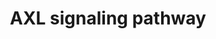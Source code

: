 ---
annotations:
- type: Pathway Ontology
  value: Gas6 - Axl signaling axis
- type: Pathway Ontology
  value: signaling pathway
authors:
- Keshav
- Khanspers
- Rex D A B
- DeSl
- Egonw
description: Axl is a transmembrane protein comes under TAM (Tyro3,Axl and Mertk)
  family of receptor tyrosine kinase (RTK). It is first identified as transforming
  gene, isolated from primary human myeloid leukemia cells. Axl gene is located in
  chromosome 19, at 19q13.1 , which encodes 894 amino acids with molecular weight
  range between 100 and 140kDa. Axl receptor is having extracellular, transmembrane
  and an intracellular domain. Extra cellular domain contains two immunoglobulin like
  (IgL) and fibronectin type-III (FN III) like domain with a single pass transmembrane
  domain. An intracellular protein tyrosine kinase domain contains total six phosphorylation
  sites, among them three phosphorylation sites were found in N-terminal domain such
  as Tyr 779 , Tyr 821 and Tyr 866 and other three sites were found in C-terminal
  domain such as Tyr 698 , Tyr 702 , Tyr 703 which are getting autophosphorlyated
  to accomplish their complete functions of subsequent kinase activity. Axl activation
  is mediated by a ligand growth arrest-specific protein 6 (Gas6). The activation
  of Axl can also occur through ligand independent in response to ROS which mainly
  occurs during oxidative stress and overexpression of Axl. Axl receptor is extensively
  expressed in various tissues such as brain, heart, liver, bone marrow, neurons and
  vascular tissues. The aberrant expression as well as prolonged activation of Axl
  has been reported in various disease conditions such as cancer, chronic immune disorders
  and cardiovascular diseases. The Axl receptor is a class of protein that transfer
  signals from the extracellular matrix into the cytoplasm and results in various
  signaling pathways through its downstream substrates. This regulates various physiological
  processes including cell proliferation, survival, motility, aggregation and anti-inflammation.
  The Axl receptor activation contributes various down signaling pathways including
  PI3K/AKT, MAPK/ERK, JAK/STAT, and PI3K/AKT/mTOR. Axl ligand independent activation
  also induces AKT and MAPK signaling pathways and regulates EMT, which are mainly
  involved in cell proliferation, migration and survival of colorectal cancer. However,
  it has a major concern in biomedical importance, comprehensive detail about Axl
  mediated signaling pathway is still unavailable in the publically available pathway
  resources. Therefore, we systematically developed an integrated pathway map of Axl
  signaling. The pathway map was developed through literature mining from published
  literature data based on manual annotation guidelines adapted from Netpath (curated
  resource of signal transduction pathways in humans). In the present study, PubMed
  search using query terms showed about 1170 articles, which were related to Axl signaling
  pathway until November 2019. These articles were carefully reviewed based on our
  annotation criteria and short listed into 171 articles which had information pertinent
  to Axl mediated signaling.
last-edited: 2021-03-19
organisms:
- Homo sapiens
redirect_from:
- /index.php/Pathway:WP4847
- /instance/WP4847
schema-jsonld:
- '@context': https://schema.org/
  '@id': https://wikipathways.github.io/pathways/WP4847.html
  '@type': Dataset
  creator:
    '@type': Organization
    name: WikiPathways
  description: Axl is a transmembrane protein comes under TAM (Tyro3,Axl and Mertk)
    family of receptor tyrosine kinase (RTK). It is first identified as transforming
    gene, isolated from primary human myeloid leukemia cells. Axl gene is located
    in chromosome 19, at 19q13.1 , which encodes 894 amino acids with molecular weight
    range between 100 and 140kDa. Axl receptor is having extracellular, transmembrane
    and an intracellular domain. Extra cellular domain contains two immunoglobulin
    like (IgL) and fibronectin type-III (FN III) like domain with a single pass transmembrane
    domain. An intracellular protein tyrosine kinase domain contains total six phosphorylation
    sites, among them three phosphorylation sites were found in N-terminal domain
    such as Tyr 779 , Tyr 821 and Tyr 866 and other three sites were found in C-terminal
    domain such as Tyr 698 , Tyr 702 , Tyr 703 which are getting autophosphorlyated
    to accomplish their complete functions of subsequent kinase activity. Axl activation
    is mediated by a ligand growth arrest-specific protein 6 (Gas6). The activation
    of Axl can also occur through ligand independent in response to ROS which mainly
    occurs during oxidative stress and overexpression of Axl. Axl receptor is extensively
    expressed in various tissues such as brain, heart, liver, bone marrow, neurons
    and vascular tissues. The aberrant expression as well as prolonged activation
    of Axl has been reported in various disease conditions such as cancer, chronic
    immune disorders and cardiovascular diseases. The Axl receptor is a class of protein
    that transfer signals from the extracellular matrix into the cytoplasm and results
    in various signaling pathways through its downstream substrates. This regulates
    various physiological processes including cell proliferation, survival, motility,
    aggregation and anti-inflammation. The Axl receptor activation contributes various
    down signaling pathways including PI3K/AKT, MAPK/ERK, JAK/STAT, and PI3K/AKT/mTOR.
    Axl ligand independent activation also induces AKT and MAPK signaling pathways
    and regulates EMT, which are mainly involved in cell proliferation, migration
    and survival of colorectal cancer. However, it has a major concern in biomedical
    importance, comprehensive detail about Axl mediated signaling pathway is still
    unavailable in the publically available pathway resources. Therefore, we systematically
    developed an integrated pathway map of Axl signaling. The pathway map was developed
    through literature mining from published literature data based on manual annotation
    guidelines adapted from Netpath (curated resource of signal transduction pathways
    in humans). In the present study, PubMed search using query terms showed about
    1170 articles, which were related to Axl signaling pathway until November 2019.
    These articles were carefully reviewed based on our annotation criteria and short
    listed into 171 articles which had information pertinent to Axl mediated signaling.
  keywords:
  - ''
  - 'Transcription '
  - 'Transcriptional '
  - Bcl-2
  - GAS6
  - Autophagy
  - ACOX1
  - ADAM11
  - COL3A1
  - EGFR
  - (Tregs)
  - MAPK1
  - STAT1
  - MCP1
  - GLI3
  - Apoptosis
  - CHUK
  - MKI67
  - PTK2
  - LYN
  - BMP8B
  - ELMO1
  - DAPK
  - TMEM132A
  - MAPK9
  - GLI2
  - RPS6KB1
  - NLRP3
  - 'MYC '
  - BMP6
  - NFKBIA
  - CASP1
  - CCR2
  - Cellular senescence
  - LIGHT
  - TMEFF1
  - AXIN2
  - ACTA2
  - ATF2
  - cell migration and invasion
  - PPARG
  - LEF1
  - metalloproteases
  - SLUG
  - CDKN2A
  - SNAIL
  - Regulatory T cells
  - CD36
  - 'Collagen '
  - KDR
  - MET
  - SMAD3
  - CCL2
  - VIM
  - CDK6
  - MSN
  - MMP2
  - SOCS3
  - MYC
  - CCND1
  - AXL
  - Tumor invasion/migration
  - Cell survival
  - MAPK14
  - MAP1LC3B
  - TGF4
  - Liver Inflammation, Steatohepatitis, and Fibrosis
  - Transmembrane protein
  - LTB
  - CHEK1
  - 'regulator '
  - 'Bone morphogenetic '
  - TIMP1
  - CTNNB1
  - 'Dormacy '
  - PI3K
  - Proliferation
  - Lung adenocarcinomas
  - CPT1A
  - SCD
  - 'CYR61 '
  - NRG1
  - RPS6
  - CXCL16
  - 'YES'
  - CXCR6
  - KRAS
  - 'S100A10 '
  - SOCS1
  - CTLA4
  - PARP1
  - PAK1
  - MAPK3
  - TGFB1
  - IL-18
  - cellsurvival
  - STAT3
  - Cell migration
  - SP1
  - TGFB2
  - FOXP3
  - BCL2L1
  - CD274
  - BMP7
  - EMT
  - BIRC5
  - RELA
  - FAS
  - TGFB1I1
  - Inflammation
  - factors
  - MAP2K2
  - TNS2
  - CALD1
  - CAV1
  - BCL2
  - CAV2
  - Thrombosis
  - ZEB1
  - 'EGFR nuclear translocation '
  - DKK3
  - COL1A1
  - SNAI2
  - SRC
  - ATG5
  - '  Immune '
  - MERTK
  - PTPN11
  - 'Osteosarcoma '
  - TF
  - SERPINE1
  - PDK1
  - AHNAK2
  - ' RPS6KA1'
  - TNF
  - SNAI1
  - JUN
  - TWIST
  - MAPK8
  - 'Anti-apoptotic '
  - 'Signaling '
  - MDM4
  - CDKN1A
  - CDH1
  - MMP9
  - SPARC
  - GLI1
  - Tumor progression
  - Colorectal Cancer
  - AKT1
  - VCAM-1
  - '     Matrix '
  - IL1B
  - suppression
  - MDM2
  - TGFBR2
  - proteins
  - FLT1
  - CASP3
  - TP53
  - MAP2K1
  - MTOR
  - SMO
  - PM
  - ADGRE1
  - ANGPT2
  - SNAI3
  - FOXO1
  - FN1
  - AKT3
  - ANXA2
  - VAV1
  - MITF
  - CIP2A
  - NU
  - mediators
  - CDK4
  - CP
  - BMP8A
  - IRS-1
  - LINC00526
  - Chemokines
  - RAC
  - 'CCNE1 '
  - 'GSK3B '
  - VEGFA
  - PRKACA
  - Angiogenesis
  - ACTA1
  - BECN1
  license: CC0
  name: AXL signaling pathway
seo: CreativeWork
title: AXL signaling pathway
wpid: WP4847
---